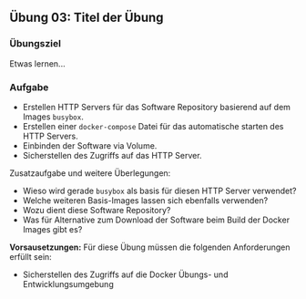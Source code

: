 ## Übung 03: Titel der Übung

### Übungsziel

Etwas lernen...

### Aufgabe

* Erstellen HTTP Servers für das Software Repository basierend auf dem Images `busybox`.
* Erstellen einer `docker-compose` Datei für das automatische starten des HTTP Servers.
* Einbinden der Software via Volume.
* Sicherstellen des Zugriffs auf das HTTP Server. 

Zusatzaufgabe und weitere Überlegungen:

* Wieso wird gerade `busybox` als basis für diesen HTTP Server verwendet?
* Welche weiteren Basis-Images lassen sich ebenfalls verwenden?
* Wozu dient diese Software Repository?
* Was für Alternative zum Download der Software beim Build der Docker Images gibt es?

<!-- Stuff between the <div class="notes"> will be rendered as pptx slide notes -->
<div class="notes">

**Vorsausetzungen:**  Für diese Übung müssen die folgenden Anforderungen erfüllt sein:

* Sicherstellen des Zugriffs auf die Docker Übungs- und Entwicklungsumgebung

</div>
